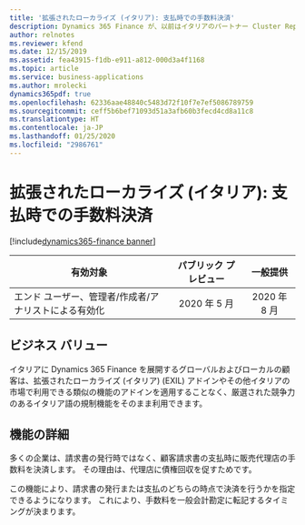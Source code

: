 ```yaml
---
title: '拡張されたローカライズ (イタリア): 支払時での手数料決済'
description: Dynamics 365 Finance が、以前はイタリアのパートナー Cluster Reply によって提供された、拡張されたローカライズ (イタリア) (EXIL) アドインでのみ利用可能であった、イタリア語固有の機能セットが利用できるように拡張されました。
author: relnotes
ms.reviewer: kfend
ms.date: 12/15/2019
ms.assetid: fea43915-f1db-e911-a812-000d3a4f1168
ms.topic: article
ms.service: business-applications
ms.author: mrolecki
dynamics365pdf: true
ms.openlocfilehash: 62336aae48840c5483d72f10f7e7ef5086789759
ms.sourcegitcommit: ceff5b6bef71093d51a3afb60b3fecd4cd8a11c8
ms.translationtype: HT
ms.contentlocale: ja-JP
ms.lasthandoff: 01/25/2020
ms.locfileid: "2986761"
---
```

# <a name="extended-italian-localization-commission-settlement-on-payments"></a>拡張されたローカライズ (イタリア): 支払時での手数料決済
[!include[dynamics365-finance banner](../includes/dynamics365-finance.md)]

| 有効対象    |  パブリック プレビュー | 一般提供 | 
| ---------- | :----------: |:----------: |
|エンド ユーザー、管理者/作成者/アナリストによる有効化|2020 年 5 月| 2020 年 8 月|


## <a name="business-value"></a>ビジネス バリュー
<!-- bv start -->
イタリアに Dynamics 365 Finance を展開するグローバルおよびローカルの顧客は、拡張されたローカライズ (イタリア) (EXIL) アドインやその他イタリアの市場で利用できる類似の機能のアドインを適用することなく、厳選された競争力のあるイタリア語の規制機能をそのまま利用できます。
<!-- bv end -->



## <a name="feature-details"></a>機能の詳細
<!--feature detail start -->
多くの企業は、請求書の発行時ではなく、顧客請求書の支払時に販売代理店の手数料を決済します。 その理由は、代理店に債権回収を促すためです。

この機能により、請求書の発行または支払のどちらの時点で決済を行うかを指定できるようになります。 これにより、手数料を一般会計勘定に転記するタイミングが決まります。

<!--feature detail end -->









